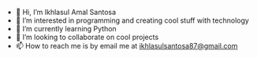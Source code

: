 - 👋 Hi, I’m Ikhlasul Amal Santosa
- 👀 I’m interested in programming and creating cool stuff with technology
- 🌱 I’m currently learning Python
- 💞️ I’m looking to collaborate on cool projects
- 📫 How to reach me is by email me at ikhlasulsantosa87@gmail.com

<!---
ikhlasulsantosa87/ikhlasulsantosa87 is a ✨ special ✨ repository because its `README.md` (this file) appears on your GitHub profile.
You can click the Preview link to take a look at your changes.
--->
